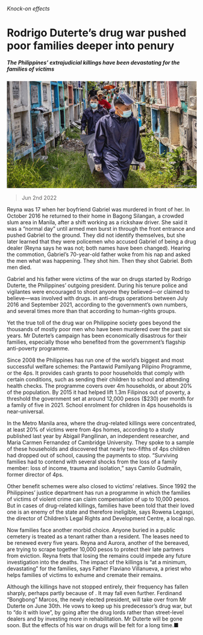 ###### Knock-on effects

# Rodrigo Duterte’s drug war pushed poor families deeper into penury 

##### The Philippines’ extrajudicial killings have been devastating for the families of victims 

![image](images/20220604_ASP002.jpg) 

> Jun 2nd 2022 

Reyna was 17 when her boyfriend Gabriel was murdered in front of her. In October 2016 he returned to their home in Bagong Silangan, a crowded slum area in Manila, after a shift working as a rickshaw driver. She said it was a “normal day” until armed men burst in through the front entrance and pushed Gabriel to the ground. They did not identify themselves, but she later learned that they were policemen who accused Gabriel of being a drug dealer (Reyna says he was not; both names have been changed). Hearing the commotion, Gabriel’s 70-year-old father woke from his nap and asked the men what was happening. They shot him. Then they shot Gabriel. Both men died. 

Gabriel and his father were victims of the war on drugs started by Rodrigo Duterte, the Philippines’ outgoing president. During his tenure police and vigilantes were encouraged to shoot anyone they believed—or claimed to believe—was involved with drugs.  in anti-drugs operations between July 2016 and September 2021, according to the government’s own numbers, and several times more than that according to human-rights groups. 

Yet the true toll of the drug war on Philippine society goes beyond the thousands of mostly poor men who have been murdered over the past six years. Mr Duterte’s campaign has been economically disastrous for their families, especially those who benefited from the government’s flagship anti-poverty programme.

Since 2008 the Philippines has run one of the world’s biggest and most successful welfare schemes: the Pantawid Pamilyang Pilipino Programme, or the 4ps. It provides cash grants to poor households that comply with certain conditions, such as sending their children to school and attending health checks. The programme covers over 4m households, or about 20% of the population. By 2015 it had helped lift 1.3m Filipinos out of poverty, a threshold the government set at around 12,000 pesos ($230) per month for a family of five in 2021. School enrolment for children in 4ps households is near-universal. 

In the Metro Manila area, where the drug-related killings were concentrated, at least 20% of victims were from 4ps homes, according to a study published last year by Abigail Pangilinan, an independent researcher, and Maria Carmen Fernandez of Cambridge University. They spoke to a sample of these households and discovered that nearly two-fifths of 4ps children had dropped out of school, causing the payments to stop. “Surviving families had to contend with several shocks from the loss of a family member: loss of income, trauma and isolation,” says Camilo Gudmalin, former director of 4ps.

Other benefit schemes were also closed to victims’ relatives. Since 1992 the Philippines’ justice department has run a programme in which the families of victims of violent crime can claim compensation of up to 10,000 pesos. But in cases of drug-related killings, families have been told that their loved one is an enemy of the state and therefore ineligible, says Rowena Legaspi, the director of Children’s Legal Rights and Development Centre, a local ngo.

Now families face another morbid choice. Anyone buried in a public cemetery is treated as a tenant rather than a resident. The leases need to be renewed every five years. Reyna and Aurora, another of the bereaved, are trying to scrape together 10,000 pesos to protect their late partners from eviction. Reyna frets that losing the remains could impede any future investigation into the deaths. The impact of the killings is “at a minimum, devastating” for the families, says Father Flaviano Villanueva, a priest who helps families of victims to exhume and cremate their remains. 

Although the killings have not stopped entirely, their frequency has fallen sharply, perhaps partly because of . It may fall even further. Ferdinand “Bongbong” Marcos, the newly elected president, will take over from Mr Duterte on June 30th. He vows to keep up his predecessor’s drug war, but to “do it with love”, by going after the drug lords rather than street-level dealers and by investing more in rehabilitation. Mr Duterte will be gone soon. But the effects of his war on drugs will be felt for a long time.■

